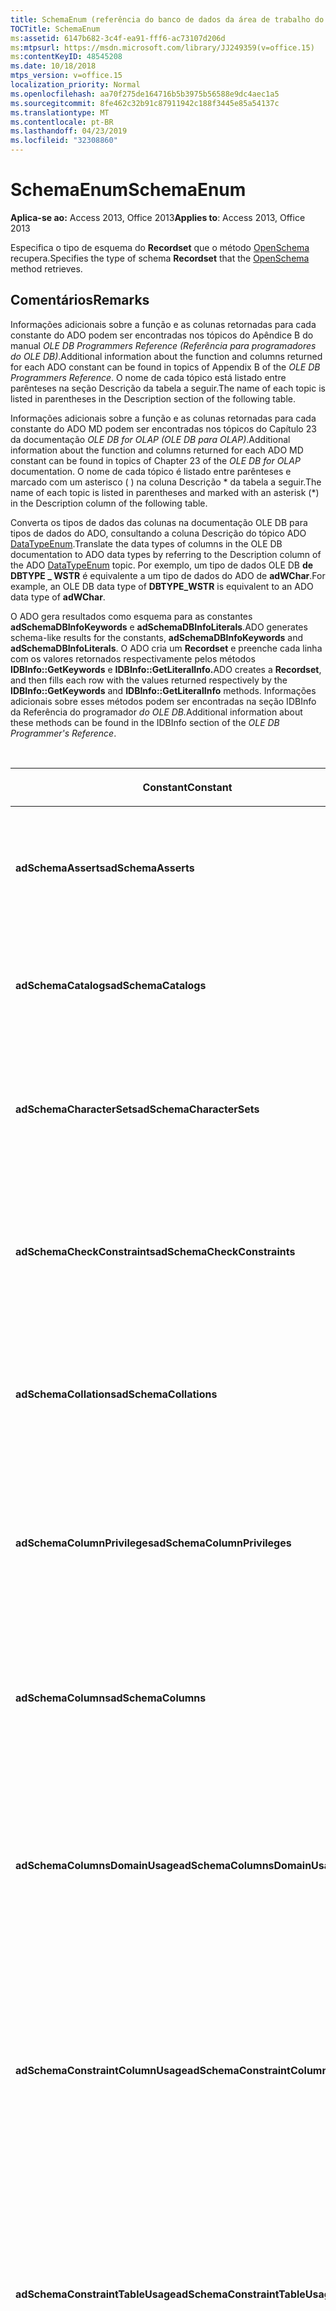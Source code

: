 ```yaml
---
title: SchemaEnum (referência do banco de dados da área de trabalho do Access)
TOCTitle: SchemaEnum
ms:assetid: 6147b682-3c4f-ea91-fff6-ac73107d206d
ms:mtpsurl: https://msdn.microsoft.com/library/JJ249359(v=office.15)
ms:contentKeyID: 48545208
ms.date: 10/18/2018
mtps_version: v=office.15
localization_priority: Normal
ms.openlocfilehash: aa70f275de164716b5b3975b56588e9dc4aec1a5
ms.sourcegitcommit: 8fe462c32b91c87911942c188f3445e85a54137c
ms.translationtype: MT
ms.contentlocale: pt-BR
ms.lasthandoff: 04/23/2019
ms.locfileid: "32308860"
---
```

# <a name="schemaenum"></a><span data-ttu-id="d7f3a-102">SchemaEnum</span><span class="sxs-lookup"><span data-stu-id="d7f3a-102">SchemaEnum</span></span>

<span data-ttu-id="d7f3a-103">**Aplica-se ao:** Access 2013, Office 2013</span><span class="sxs-lookup"><span data-stu-id="d7f3a-103">**Applies to**: Access 2013, Office 2013</span></span>

<span data-ttu-id="d7f3a-104">Especifica o tipo de esquema do **Recordset** que o método [OpenSchema](openschema-method-ado.md) recupera.</span><span class="sxs-lookup"><span data-stu-id="d7f3a-104">Specifies the type of schema **Recordset** that the [OpenSchema](openschema-method-ado.md) method retrieves.</span></span>

## <a name="remarks"></a><span data-ttu-id="d7f3a-105">Comentários</span><span class="sxs-lookup"><span data-stu-id="d7f3a-105">Remarks</span></span>

<span data-ttu-id="d7f3a-106">Informações adicionais sobre a função e as colunas retornadas para cada constante do ADO podem ser encontradas nos tópicos do Apêndice B do manual *OLE DB Programmers Reference (Referência para programadores do OLE DB)*.</span><span class="sxs-lookup"><span data-stu-id="d7f3a-106">Additional information about the function and columns returned for each ADO constant can be found in topics of Appendix B of the *OLE DB Programmers Reference*.</span></span> <span data-ttu-id="d7f3a-107">O nome de cada tópico está listado entre parênteses na seção Descrição da tabela a seguir.</span><span class="sxs-lookup"><span data-stu-id="d7f3a-107">The name of each topic is listed in parentheses in the Description section of the following table.</span></span>

<span data-ttu-id="d7f3a-108">Informações adicionais sobre a função e as colunas retornadas para cada constante do ADO MD podem ser encontradas nos tópicos do Capítulo 23 da documentação *OLE DB for OLAP (OLE DB para OLAP)*.</span><span class="sxs-lookup"><span data-stu-id="d7f3a-108">Additional information about the function and columns returned for each ADO MD constant can be found in topics of Chapter 23 of the *OLE DB for OLAP* documentation.</span></span> <span data-ttu-id="d7f3a-109">O nome de cada tópico é listado entre parênteses e marcado com um asterisco ( ) na coluna Descrição \* da tabela a seguir.</span><span class="sxs-lookup"><span data-stu-id="d7f3a-109">The name of each topic is listed in parentheses and marked with an asterisk (\*) in the Description column of the following table.</span></span>

<span data-ttu-id="d7f3a-110">Converta os tipos de dados das colunas na documentação OLE DB para tipos de dados do ADO, consultando a coluna Descrição do tópico ADO [DataTypeEnum](datatypeenum.md).</span><span class="sxs-lookup"><span data-stu-id="d7f3a-110">Translate the data types of columns in the OLE DB documentation to ADO data types by referring to the Description column of the ADO [DataTypeEnum](datatypeenum.md) topic.</span></span> <span data-ttu-id="d7f3a-111">Por exemplo, um tipo de dados OLE DB **de DBTYPE \_ WSTR** é equivalente a um tipo de dados do ADO de **adWChar**.</span><span class="sxs-lookup"><span data-stu-id="d7f3a-111">For example, an OLE DB data type of **DBTYPE\_WSTR** is equivalent to an ADO data type of **adWChar**.</span></span>

<span data-ttu-id="d7f3a-112">O ADO gera resultados como esquema para as constantes **adSchemaDBInfoKeywords** e **adSchemaDBInfoLiterals**.</span><span class="sxs-lookup"><span data-stu-id="d7f3a-112">ADO generates schema-like results for the constants, **adSchemaDBInfoKeywords** and **adSchemaDBInfoLiterals**.</span></span> <span data-ttu-id="d7f3a-113">O ADO cria um **Recordset** e preenche cada linha com os valores retornados respectivamente pelos métodos **IDBInfo::GetKeywords** e **IDBInfo::GetLiteralInfo.**</span><span class="sxs-lookup"><span data-stu-id="d7f3a-113">ADO creates a **Recordset**, and then fills each row with the values returned respectively by the **IDBInfo::GetKeywords** and **IDBInfo::GetLiteralInfo** methods.</span></span> <span data-ttu-id="d7f3a-114">Informações adicionais sobre esses métodos podem ser encontradas na seção IDBInfo da Referência do programador *do OLE DB.*</span><span class="sxs-lookup"><span data-stu-id="d7f3a-114">Additional information about these methods can be found in the IDBInfo section of the *OLE DB Programmer's Reference*.</span></span>

<br/>

<table>
<colgroup>
<col style="width: 25%" />
<col style="width: 25%" />
<col style="width: 25%" />
<col style="width: 25%" />
</colgroup>
<thead>
<tr class="header">
<th><p><span data-ttu-id="d7f3a-115">Constant</span><span class="sxs-lookup"><span data-stu-id="d7f3a-115">Constant</span></span></p></th>
<th><p><span data-ttu-id="d7f3a-116">Valor</span><span class="sxs-lookup"><span data-stu-id="d7f3a-116">Value</span></span></p></th>
<th><p><span data-ttu-id="d7f3a-117">Descrição</span><span class="sxs-lookup"><span data-stu-id="d7f3a-117">Description</span></span></p></th>
<th><p><span data-ttu-id="d7f3a-118">Colunas de restrição</span><span class="sxs-lookup"><span data-stu-id="d7f3a-118">Constraint columns</span></span></p></th>
</tr>
</thead>
<tbody>
<tr class="odd">
<td><p><span data-ttu-id="d7f3a-119"><strong>adSchemaAsserts</strong></span><span class="sxs-lookup"><span data-stu-id="d7f3a-119"><strong>adSchemaAsserts</strong></span></span></p></td>
<td><p><span data-ttu-id="d7f3a-120">0</span><span class="sxs-lookup"><span data-stu-id="d7f3a-120">0</span></span></p></td>
<td><p><span data-ttu-id="d7f3a-121">Retorna as asserções definidas no catálogo, pertencentes a um usuário específico.</span><span class="sxs-lookup"><span data-stu-id="d7f3a-121">Returns the assertions defined in the catalog that are owned by a given user.</span></span> <span data-ttu-id="d7f3a-122">(Conjunto de linhas ASSERTIONS)</span><span class="sxs-lookup"><span data-stu-id="d7f3a-122">(ASSERTIONS Rowset)</span></span></p></td>
<td><p><span data-ttu-id="d7f3a-123">CONSTRAINT_CATALOG</span><span class="sxs-lookup"><span data-stu-id="d7f3a-123">CONSTRAINT_CATALOG</span></span><br />
<span data-ttu-id="d7f3a-124">CONSTRAINT_SCHEMA</span><span class="sxs-lookup"><span data-stu-id="d7f3a-124">CONSTRAINT_SCHEMA</span></span><br />
<span data-ttu-id="d7f3a-125">CONSTRAINT_NAME</span><span class="sxs-lookup"><span data-stu-id="d7f3a-125">CONSTRAINT_NAME</span></span></p></td>
</tr>
<tr class="even">
<td><p><span data-ttu-id="d7f3a-126"><strong>adSchemaCatalogs</strong></span><span class="sxs-lookup"><span data-stu-id="d7f3a-126"><strong>adSchemaCatalogs</strong></span></span></p></td>
<td><p><span data-ttu-id="d7f3a-127">1 </span><span class="sxs-lookup"><span data-stu-id="d7f3a-127">1</span></span></p></td>
<td><p><span data-ttu-id="d7f3a-128">Retorna os atributos físicos associados aos catálogos acessíveis do DBMS.</span><span class="sxs-lookup"><span data-stu-id="d7f3a-128">Returns the physical attributes associated with catalogs accessible from the DBMS.</span></span> <span data-ttu-id="d7f3a-129">(Conjunto de linhas CATALOGS)</span><span class="sxs-lookup"><span data-stu-id="d7f3a-129">(CATALOGS Rowset)</span></span></p></td>
<td><p><span data-ttu-id="d7f3a-130">CATALOG_NAME</span><span class="sxs-lookup"><span data-stu-id="d7f3a-130">CATALOG_NAME</span></span></p></td>
</tr>
<tr class="odd">
<td><p><span data-ttu-id="d7f3a-131"><strong>adSchemaCharacterSets</strong></span><span class="sxs-lookup"><span data-stu-id="d7f3a-131"><strong>adSchemaCharacterSets</strong></span></span></p></td>
<td><p><span data-ttu-id="d7f3a-132">2 </span><span class="sxs-lookup"><span data-stu-id="d7f3a-132">2</span></span></p></td>
<td><p><span data-ttu-id="d7f3a-133">Retorna os conjuntos de caracteres definidos no catálogo que estão acessíveis para um determinado usuário.</span><span class="sxs-lookup"><span data-stu-id="d7f3a-133">Returns the character sets defined in the catalog that are accessible to a given user.</span></span> <span data-ttu-id="d7f3a-134">(Conjunto de linhas CHARACTER_SETS)</span><span class="sxs-lookup"><span data-stu-id="d7f3a-134">(CHARACTER_SETS Rowset)</span></span></p></td>
<td><p><span data-ttu-id="d7f3a-135">CHARACTER_SET_CATALOG</span><span class="sxs-lookup"><span data-stu-id="d7f3a-135">CHARACTER_SET_CATALOG</span></span><br />
<span data-ttu-id="d7f3a-136">CHARACTER_SET_SCHEMA</span><span class="sxs-lookup"><span data-stu-id="d7f3a-136">CHARACTER_SET_SCHEMA</span></span><br />
<span data-ttu-id="d7f3a-137">CHARACTER_SET_NAME</span><span class="sxs-lookup"><span data-stu-id="d7f3a-137">CHARACTER_SET_NAME</span></span></p></td>
</tr>
<tr class="even">
<td><p><span data-ttu-id="d7f3a-138"><strong>adSchemaCheckConstraints</strong></span><span class="sxs-lookup"><span data-stu-id="d7f3a-138"><strong>adSchemaCheckConstraints</strong></span></span></p></td>
<td><p><span data-ttu-id="d7f3a-139">5 </span><span class="sxs-lookup"><span data-stu-id="d7f3a-139">5</span></span></p></td>
<td><p><span data-ttu-id="d7f3a-140">Retorna as restrições de verificação definidas no catálogo, pertencentes a um usuário específico.</span><span class="sxs-lookup"><span data-stu-id="d7f3a-140">Returns the check constraints defined in the catalog that are owned by a given user.</span></span> <span data-ttu-id="d7f3a-141">(Conjunto de linhas CHECK_CONSTRAINTS)</span><span class="sxs-lookup"><span data-stu-id="d7f3a-141">(CHECK_CONSTRAINTS Rowset)</span></span></p></td>
<td><p><span data-ttu-id="d7f3a-142">CONSTRAINT_CATALOG</span><span class="sxs-lookup"><span data-stu-id="d7f3a-142">CONSTRAINT_CATALOG</span></span><br />
<span data-ttu-id="d7f3a-143">CONSTRAINT_SCHEMA</span><span class="sxs-lookup"><span data-stu-id="d7f3a-143">CONSTRAINT_SCHEMA</span></span><br />
<span data-ttu-id="d7f3a-144">CONSTRAINT_NAME</span><span class="sxs-lookup"><span data-stu-id="d7f3a-144">CONSTRAINT_NAME</span></span></p></td>
</tr>
<tr class="odd">
<td><p><span data-ttu-id="d7f3a-145"><strong>adSchemaCollations</strong></span><span class="sxs-lookup"><span data-stu-id="d7f3a-145"><strong>adSchemaCollations</strong></span></span></p></td>
<td><p><span data-ttu-id="d7f3a-146">3 </span><span class="sxs-lookup"><span data-stu-id="d7f3a-146">3</span></span></p></td>
<td><p><span data-ttu-id="d7f3a-147">Retorna as coleções de caracteres definidas no catálogo que estão acessíveis para um determinado usuário.</span><span class="sxs-lookup"><span data-stu-id="d7f3a-147">Returns the character collations defined in the catalog that are accessible to a given user.</span></span> <span data-ttu-id="d7f3a-148">(Conjunto de linhas COLLATIONS)</span><span class="sxs-lookup"><span data-stu-id="d7f3a-148">(COLLATIONS Rowset)</span></span></p></td>
<td><p><span data-ttu-id="d7f3a-149">COLLATION_CATALOG</span><span class="sxs-lookup"><span data-stu-id="d7f3a-149">COLLATION_CATALOG</span></span><br />
<span data-ttu-id="d7f3a-150">COLLATION_SCHEMA</span><span class="sxs-lookup"><span data-stu-id="d7f3a-150">COLLATION_SCHEMA</span></span><br />
<span data-ttu-id="d7f3a-151">COLLATION_NAME</span><span class="sxs-lookup"><span data-stu-id="d7f3a-151">COLLATION_NAME</span></span></p></td>
</tr>
<tr class="even">
<td><p><span data-ttu-id="d7f3a-152"><strong>adSchemaColumnPrivileges</strong></span><span class="sxs-lookup"><span data-stu-id="d7f3a-152"><strong>adSchemaColumnPrivileges</strong></span></span></p></td>
<td><p><span data-ttu-id="d7f3a-153">13 </span><span class="sxs-lookup"><span data-stu-id="d7f3a-153">13</span></span></p></td>
<td><p><span data-ttu-id="d7f3a-154">Retorna, nas colunas das tabelas definidas no catálogo, os privilégios que estão disponíveis para um determinado usuário ou foram concedidos a ele.</span><span class="sxs-lookup"><span data-stu-id="d7f3a-154">Returns the privileges on columns of tables defined in the catalog that are available to, or granted by, a given user.</span></span> <span data-ttu-id="d7f3a-155">(Conjunto de linhas COLUMN_PRIVILEGES)</span><span class="sxs-lookup"><span data-stu-id="d7f3a-155">(COLUMN_PRIVILEGES Rowset)</span></span></p></td>
<td><p><span data-ttu-id="d7f3a-156">TABLE_CATALOG</span><span class="sxs-lookup"><span data-stu-id="d7f3a-156">TABLE_CATALOG</span></span><br />
<span data-ttu-id="d7f3a-157">TABLE_SCHEMA</span><span class="sxs-lookup"><span data-stu-id="d7f3a-157">TABLE_SCHEMA</span></span><br />
<span data-ttu-id="d7f3a-158">TABLE_NAME</span><span class="sxs-lookup"><span data-stu-id="d7f3a-158">TABLE_NAME</span></span><br />
<span data-ttu-id="d7f3a-159">COLUMN_NAME</span><span class="sxs-lookup"><span data-stu-id="d7f3a-159">COLUMN_NAME</span></span><br />
<span data-ttu-id="d7f3a-160">GRANTOR</span><span class="sxs-lookup"><span data-stu-id="d7f3a-160">GRANTOR</span></span><br />
<span data-ttu-id="d7f3a-161">GRANTEE</span><span class="sxs-lookup"><span data-stu-id="d7f3a-161">GRANTEE</span></span></p></td>
</tr>
<tr class="odd">
<td><p><span data-ttu-id="d7f3a-162"><strong>adSchemaColumns</strong></span><span class="sxs-lookup"><span data-stu-id="d7f3a-162"><strong>adSchemaColumns</strong></span></span></p></td>
<td><p><span data-ttu-id="d7f3a-163">4 </span><span class="sxs-lookup"><span data-stu-id="d7f3a-163">4</span></span></p></td>
<td><p><span data-ttu-id="d7f3a-164">Retorna as colunas das tabelas (inclusive as exibições) definidas no catálogo que estão acessíveis para um determinado usuário.</span><span class="sxs-lookup"><span data-stu-id="d7f3a-164">Returns the columns of tables (including views) defined in the catalog that are accessible to a given user.</span></span> <span data-ttu-id="d7f3a-165">(Conjunto de linhas COLUMNS)</span><span class="sxs-lookup"><span data-stu-id="d7f3a-165">(COLUMNS Rowset)</span></span></p></td>
<td><p><span data-ttu-id="d7f3a-166">TABLE_CATALOG</span><span class="sxs-lookup"><span data-stu-id="d7f3a-166">TABLE_CATALOG</span></span><br />
<span data-ttu-id="d7f3a-167">TABLE_SCHEMA</span><span class="sxs-lookup"><span data-stu-id="d7f3a-167">TABLE_SCHEMA</span></span><br />
<span data-ttu-id="d7f3a-168">TABLE_NAME</span><span class="sxs-lookup"><span data-stu-id="d7f3a-168">TABLE_NAME</span></span><br />
<span data-ttu-id="d7f3a-169">COLUMN_NAME</span><span class="sxs-lookup"><span data-stu-id="d7f3a-169">COLUMN_NAME</span></span></p></td>
</tr>
<tr class="even">
<td><p><span data-ttu-id="d7f3a-170"><strong>adSchemaColumnsDomainUsage</strong></span><span class="sxs-lookup"><span data-stu-id="d7f3a-170"><strong>adSchemaColumnsDomainUsage</strong></span></span></p></td>
<td><p><span data-ttu-id="d7f3a-171">11</span><span class="sxs-lookup"><span data-stu-id="d7f3a-171">11</span></span></p></td>
<td><p><span data-ttu-id="d7f3a-172">Retorna as colunas definidas no catálogo que são dependentes de um domínio definido no catálogo e pertencem a um determinado usuário.</span><span class="sxs-lookup"><span data-stu-id="d7f3a-172">Returns the columns defined in the catalog that are dependent on a domain defined in the catalog and owned by a given user.</span></span> <span data-ttu-id="d7f3a-173">(Conjunto de linhas COLUMN_DOMAIN_USAGE)</span><span class="sxs-lookup"><span data-stu-id="d7f3a-173">(COLUMN_DOMAIN_USAGE Rowset)</span></span></p></td>
<td><p><span data-ttu-id="d7f3a-174">DOMAIN_CATALOG</span><span class="sxs-lookup"><span data-stu-id="d7f3a-174">DOMAIN_CATALOG</span></span><br />
<span data-ttu-id="d7f3a-175">DOMAIN_SCHEMA</span><span class="sxs-lookup"><span data-stu-id="d7f3a-175">DOMAIN_SCHEMA</span></span><br />
<span data-ttu-id="d7f3a-176">DOMAIN_NAME</span><span class="sxs-lookup"><span data-stu-id="d7f3a-176">DOMAIN_NAME</span></span><br />
<span data-ttu-id="d7f3a-177">COLUMN_NAME</span><span class="sxs-lookup"><span data-stu-id="d7f3a-177">COLUMN_NAME</span></span></p></td>
</tr>
<tr class="odd">
<td><p><span data-ttu-id="d7f3a-178"><strong>adSchemaConstraintColumnUsage</strong></span><span class="sxs-lookup"><span data-stu-id="d7f3a-178"><strong>adSchemaConstraintColumnUsage</strong></span></span></p></td>
<td><p><span data-ttu-id="d7f3a-179">6 </span><span class="sxs-lookup"><span data-stu-id="d7f3a-179">6</span></span></p></td>
<td><p><span data-ttu-id="d7f3a-180">Retorna as colunas usadas por restrições de referência, restrições exclusivas, restrições de verificação e asserções, definidas no catálogo e pertencentes a um usuário específico.</span><span class="sxs-lookup"><span data-stu-id="d7f3a-180">Returns the columns used by referential constraints, unique constraints, check constraints, and assertions, defined in the catalog and owned by a given user.</span></span> <span data-ttu-id="d7f3a-181">(Conjunto de linhas CONSTRAINT_COLUMN_USAGE)</span><span class="sxs-lookup"><span data-stu-id="d7f3a-181">(CONSTRAINT_COLUMN_USAGE Rowset)</span></span></p></td>
<td><p><span data-ttu-id="d7f3a-182">TABLE_CATALOG</span><span class="sxs-lookup"><span data-stu-id="d7f3a-182">TABLE_CATALOG</span></span><br />
<span data-ttu-id="d7f3a-183">TABLE_SCHEMA</span><span class="sxs-lookup"><span data-stu-id="d7f3a-183">TABLE_SCHEMA</span></span><br />
<span data-ttu-id="d7f3a-184">TABLE_NAME</span><span class="sxs-lookup"><span data-stu-id="d7f3a-184">TABLE_NAME</span></span><br />
<span data-ttu-id="d7f3a-185">COLUMN_NAME</span><span class="sxs-lookup"><span data-stu-id="d7f3a-185">COLUMN_NAME</span></span></p></td>
</tr>
<tr class="even">
<td><p><span data-ttu-id="d7f3a-186"><strong>adSchemaConstraintTableUsage</strong></span><span class="sxs-lookup"><span data-stu-id="d7f3a-186"><strong>adSchemaConstraintTableUsage</strong></span></span></p></td>
<td><p><span data-ttu-id="d7f3a-187">7 </span><span class="sxs-lookup"><span data-stu-id="d7f3a-187">7</span></span></p></td>
<td><p><span data-ttu-id="d7f3a-188">Retorna as tabelas usadas por restrições de referência, restrições exclusivas, restrições de verificação e asserções, definidas no catálogo e pertencentes a um usuário específico.</span><span class="sxs-lookup"><span data-stu-id="d7f3a-188">Returns the tables that are used by referential constraints, unique constraints, check constraints, and assertions defined in the catalog and owned by a given user.</span></span> <span data-ttu-id="d7f3a-189">(Conjunto de linhas CONSTRAINT_TABLE_USAGE)</span><span class="sxs-lookup"><span data-stu-id="d7f3a-189">(CONSTRAINT_TABLE_USAGE Rowset)</span></span></p></td>
<td><p><span data-ttu-id="d7f3a-190">TABLE_CATALOG</span><span class="sxs-lookup"><span data-stu-id="d7f3a-190">TABLE_CATALOG</span></span><br />
<span data-ttu-id="d7f3a-191">TABLE_SCHEMA</span><span class="sxs-lookup"><span data-stu-id="d7f3a-191">TABLE_SCHEMA</span></span><br />
<span data-ttu-id="d7f3a-192">TABLE_NAME</span><span class="sxs-lookup"><span data-stu-id="d7f3a-192">TABLE_NAME</span></span></p></td>
</tr>
<tr class="odd">
<td><p><span data-ttu-id="d7f3a-193"><strong>adSchemaCubes</strong></span><span class="sxs-lookup"><span data-stu-id="d7f3a-193"><strong>adSchemaCubes</strong></span></span></p></td>
<td><p><span data-ttu-id="d7f3a-194">32</span><span class="sxs-lookup"><span data-stu-id="d7f3a-194">32</span></span></p></td>
<td><p><span data-ttu-id="d7f3a-195">Retorna informações sobre os cubos disponíveis em um esquema (ou o catálogo se o provedor não oferecer suporte a esquemas).</span><span class="sxs-lookup"><span data-stu-id="d7f3a-195">Returns information about the available cubes in a schema (or the catalog, if the provider does not support schemas).</span></span> <span data-ttu-id="d7f3a-196">(Conjunto de linhas CUBES\*)</span><span class="sxs-lookup"><span data-stu-id="d7f3a-196">(CUBES Rowset\*)</span></span></p></td>
<td><p><span data-ttu-id="d7f3a-197">CATALOG_NAME</span><span class="sxs-lookup"><span data-stu-id="d7f3a-197">CATALOG_NAME</span></span><br />
<span data-ttu-id="d7f3a-198">SCHEMA_NAME</span><span class="sxs-lookup"><span data-stu-id="d7f3a-198">SCHEMA_NAME</span></span><br />
<span data-ttu-id="d7f3a-199">CUBE_NAME</span><span class="sxs-lookup"><span data-stu-id="d7f3a-199">CUBE_NAME</span></span></p></td>
</tr>
<tr class="even">
<td><p><span data-ttu-id="d7f3a-200"><strong>adSchemaDBInfoKeywords</strong></span><span class="sxs-lookup"><span data-stu-id="d7f3a-200"><strong>adSchemaDBInfoKeywords</strong></span></span></p></td>
<td><p><span data-ttu-id="d7f3a-201">30</span><span class="sxs-lookup"><span data-stu-id="d7f3a-201">30</span></span></p></td>
<td><p><span data-ttu-id="d7f3a-202">Retorna uma lista de palavras-chave específicas do provedor.</span><span class="sxs-lookup"><span data-stu-id="d7f3a-202">Returns a list of provider-specific keywords.</span></span> <span data-ttu-id="d7f3a-203">(IDBInfo::GetKeywords \*)</span><span class="sxs-lookup"><span data-stu-id="d7f3a-203">(IDBInfo::GetKeywords \*)</span></span></p></td>
<td><p><span data-ttu-id="d7f3a-204">&lt;Nenhum&gt;</span><span class="sxs-lookup"><span data-stu-id="d7f3a-204">&lt;None&gt;</span></span></p></td>
</tr>
<tr class="odd">
<td><p><span data-ttu-id="d7f3a-205"><strong>adSchemaDBInfoLiterals</strong></span><span class="sxs-lookup"><span data-stu-id="d7f3a-205"><strong>adSchemaDBInfoLiterals</strong></span></span></p></td>
<td><p><span data-ttu-id="d7f3a-206">31</span><span class="sxs-lookup"><span data-stu-id="d7f3a-206">31</span></span></p></td>
<td><p><span data-ttu-id="d7f3a-207">Retorna uma lista de literais específicos do provedor utilizados em comandos de texto.</span><span class="sxs-lookup"><span data-stu-id="d7f3a-207">Returns a list of provider-specific literals used in text commands.</span></span> <span data-ttu-id="d7f3a-208">(IDBInfo::GetLiteralInfo \*)</span><span class="sxs-lookup"><span data-stu-id="d7f3a-208">(IDBInfo::GetLiteralInfo \*)</span></span></p></td>
<td><p><span data-ttu-id="d7f3a-209">&lt;Nenhum&gt;</span><span class="sxs-lookup"><span data-stu-id="d7f3a-209">&lt;None&gt;</span></span></p></td>
</tr>
<tr class="even">
<td><p><span data-ttu-id="d7f3a-210"><strong>adSchemaDimensions</strong></span><span class="sxs-lookup"><span data-stu-id="d7f3a-210"><strong>adSchemaDimensions</strong></span></span></p></td>
<td><p><span data-ttu-id="d7f3a-211">33</span><span class="sxs-lookup"><span data-stu-id="d7f3a-211">33</span></span></p></td>
<td><p><span data-ttu-id="d7f3a-212">Retorna informações sobre as dimensões em um determinado cubo.</span><span class="sxs-lookup"><span data-stu-id="d7f3a-212">Returns information about the dimensions in a given cube.</span></span> <span data-ttu-id="d7f3a-213">Ele tem uma linha para cada dimensão.</span><span class="sxs-lookup"><span data-stu-id="d7f3a-213">It has one row for each dimension.</span></span> <span data-ttu-id="d7f3a-214">(Conjunto de linhas DIMENSIONS\*)</span><span class="sxs-lookup"><span data-stu-id="d7f3a-214">(DIMENSIONS Rowset \*)</span></span></p></td>
<td><p><span data-ttu-id="d7f3a-215">CATALOG_NAME</span><span class="sxs-lookup"><span data-stu-id="d7f3a-215">CATALOG_NAME</span></span><br />
<span data-ttu-id="d7f3a-216">SCHEMA_NAME</span><span class="sxs-lookup"><span data-stu-id="d7f3a-216">SCHEMA_NAME</span></span><br />
<span data-ttu-id="d7f3a-217">CUBE_NAME</span><span class="sxs-lookup"><span data-stu-id="d7f3a-217">CUBE_NAME</span></span><br />
<span data-ttu-id="d7f3a-218">DIMENSION_NAME</span><span class="sxs-lookup"><span data-stu-id="d7f3a-218">DIMENSION_NAME</span></span><br />
<span data-ttu-id="d7f3a-219">DIMENSION_UNIQUE_NAME</span><span class="sxs-lookup"><span data-stu-id="d7f3a-219">DIMENSION_UNIQUE_NAME</span></span></p></td>
</tr>
<tr class="odd">
<td><p><span data-ttu-id="d7f3a-220"><strong>adSchemaForeignKeys</strong></span><span class="sxs-lookup"><span data-stu-id="d7f3a-220"><strong>adSchemaForeignKeys</strong></span></span></p></td>
<td><p><span data-ttu-id="d7f3a-221">27</span><span class="sxs-lookup"><span data-stu-id="d7f3a-221">27</span></span></p></td>
<td><p><span data-ttu-id="d7f3a-222">Retorna as colunas de chave estrangeira definidas no catálogo por um determinado usuário.</span><span class="sxs-lookup"><span data-stu-id="d7f3a-222">Returns the foreign key columns defined in the catalog by a given user.</span></span> <span data-ttu-id="d7f3a-223">(Conjunto de linhas FOREIGN_KEYS)</span><span class="sxs-lookup"><span data-stu-id="d7f3a-223">(FOREIGN_KEYS Rowset)</span></span></p></td>
<td><p><span data-ttu-id="d7f3a-224">PK_TABLE_CATALOG</span><span class="sxs-lookup"><span data-stu-id="d7f3a-224">PK_TABLE_CATALOG</span></span><br />
<span data-ttu-id="d7f3a-225">PK_TABLE_SCHEMA</span><span class="sxs-lookup"><span data-stu-id="d7f3a-225">PK_TABLE_SCHEMA</span></span><br />
<span data-ttu-id="d7f3a-226">PK_TABLE_NAME</span><span class="sxs-lookup"><span data-stu-id="d7f3a-226">PK_TABLE_NAME</span></span><br />
<span data-ttu-id="d7f3a-227">FK_TABLE_CATALOG</span><span class="sxs-lookup"><span data-stu-id="d7f3a-227">FK_TABLE_CATALOG</span></span><br />
<span data-ttu-id="d7f3a-228">FK_TABLE_SCHEMA</span><span class="sxs-lookup"><span data-stu-id="d7f3a-228">FK_TABLE_SCHEMA</span></span><br />
<span data-ttu-id="d7f3a-229">FK_TABLE_NAME</span><span class="sxs-lookup"><span data-stu-id="d7f3a-229">FK_TABLE_NAME</span></span></p></td>
</tr>
<tr class="even">
<td><p><span data-ttu-id="d7f3a-230"><strong>adSchemaHierarchies</strong></span><span class="sxs-lookup"><span data-stu-id="d7f3a-230"><strong>adSchemaHierarchies</strong></span></span></p></td>
<td><p><span data-ttu-id="d7f3a-231">34</span><span class="sxs-lookup"><span data-stu-id="d7f3a-231">34</span></span></p></td>
<td><p><span data-ttu-id="d7f3a-232">Retorna informações sobre as hierarquias disponíveis em uma dimensão.</span><span class="sxs-lookup"><span data-stu-id="d7f3a-232">Returns information about the hierarchies available in a dimension.</span></span> <span data-ttu-id="d7f3a-233">(Conjunto de linhas HIERARCHIES\*)</span><span class="sxs-lookup"><span data-stu-id="d7f3a-233">(HIERARCHIES Rowset \*)</span></span></p></td>
<td><p><span data-ttu-id="d7f3a-234">CATALOG_NAME</span><span class="sxs-lookup"><span data-stu-id="d7f3a-234">CATALOG_NAME</span></span><br />
<span data-ttu-id="d7f3a-235">SCHEMA_NAME</span><span class="sxs-lookup"><span data-stu-id="d7f3a-235">SCHEMA_NAME</span></span><br />
<span data-ttu-id="d7f3a-236">CUBE_NAME</span><span class="sxs-lookup"><span data-stu-id="d7f3a-236">CUBE_NAME</span></span><br />
<span data-ttu-id="d7f3a-237">DIMENSION_UNIQUE_NAME</span><span class="sxs-lookup"><span data-stu-id="d7f3a-237">DIMENSION_UNIQUE_NAME</span></span><br />
<span data-ttu-id="d7f3a-238">HIERARCHY_NAME</span><span class="sxs-lookup"><span data-stu-id="d7f3a-238">HIERARCHY_NAME</span></span><br />
<span data-ttu-id="d7f3a-239">HIERARCHY_UNIQUE_NAME</span><span class="sxs-lookup"><span data-stu-id="d7f3a-239">HIERARCHY_UNIQUE_NAME</span></span></p></td>
</tr>
<tr class="odd">
<td><p><span data-ttu-id="d7f3a-240"><strong>adSchemaIndexes</strong></span><span class="sxs-lookup"><span data-stu-id="d7f3a-240"><strong>adSchemaIndexes</strong></span></span></p></td>
<td><p><span data-ttu-id="d7f3a-241">12 </span><span class="sxs-lookup"><span data-stu-id="d7f3a-241">12</span></span></p></td>
<td><p><span data-ttu-id="d7f3a-242">Retorna os índices definidos no catálogo, pertencentes a um usuário específico.</span><span class="sxs-lookup"><span data-stu-id="d7f3a-242">Returns the indexes defined in the catalog that are owned by a given user.</span></span> <span data-ttu-id="d7f3a-243">(Conjunto de linhas INDEXES)</span><span class="sxs-lookup"><span data-stu-id="d7f3a-243">(INDEXES Rowset)</span></span></p></td>
<td><p><span data-ttu-id="d7f3a-244">TABLE_CATALOG</span><span class="sxs-lookup"><span data-stu-id="d7f3a-244">TABLE_CATALOG</span></span><br />
<span data-ttu-id="d7f3a-245">TABLE_SCHEMA</span><span class="sxs-lookup"><span data-stu-id="d7f3a-245">TABLE_SCHEMA</span></span><br />
<span data-ttu-id="d7f3a-246">INDEX_NAME</span><span class="sxs-lookup"><span data-stu-id="d7f3a-246">INDEX_NAME</span></span><br />
<span data-ttu-id="d7f3a-247">TYPE</span><span class="sxs-lookup"><span data-stu-id="d7f3a-247">TYPE</span></span><br />
<span data-ttu-id="d7f3a-248">TABLE_NAME</span><span class="sxs-lookup"><span data-stu-id="d7f3a-248">TABLE_NAME</span></span></p></td>
</tr>
<tr class="even">
<td><p><span data-ttu-id="d7f3a-249"><strong>adSchemaKeyColumnUsage</strong></span><span class="sxs-lookup"><span data-stu-id="d7f3a-249"><strong>adSchemaKeyColumnUsage</strong></span></span></p></td>
<td><p><span data-ttu-id="d7f3a-250">8 </span><span class="sxs-lookup"><span data-stu-id="d7f3a-250">8</span></span></p></td>
<td><p><span data-ttu-id="d7f3a-251">Retorna as colunas definidas no catálogo, restritas a chaves por um usuário específico.</span><span class="sxs-lookup"><span data-stu-id="d7f3a-251">Returns the columns defined in the catalog that are constrained as keys by a given user.</span></span> <span data-ttu-id="d7f3a-252">(Conjunto de linhas KEY_COLUMN_USAGE)</span><span class="sxs-lookup"><span data-stu-id="d7f3a-252">(KEY_COLUMN_USAGE Rowset)</span></span></p></td>
<td><p><span data-ttu-id="d7f3a-253">CONSTRAINT_CATALOG</span><span class="sxs-lookup"><span data-stu-id="d7f3a-253">CONSTRAINT_CATALOG</span></span><br />
<span data-ttu-id="d7f3a-254">CONSTRAINT_SCHEMA</span><span class="sxs-lookup"><span data-stu-id="d7f3a-254">CONSTRAINT_SCHEMA</span></span><br />
<span data-ttu-id="d7f3a-255">CONSTRAINT_NAME</span><span class="sxs-lookup"><span data-stu-id="d7f3a-255">CONSTRAINT_NAME</span></span><br />
<span data-ttu-id="d7f3a-256">TABLE_CATALOG</span><span class="sxs-lookup"><span data-stu-id="d7f3a-256">TABLE_CATALOG</span></span><br />
<span data-ttu-id="d7f3a-257">TABLE_SCHEMA</span><span class="sxs-lookup"><span data-stu-id="d7f3a-257">TABLE_SCHEMA</span></span><br />
<span data-ttu-id="d7f3a-258">TABLE_NAME</span><span class="sxs-lookup"><span data-stu-id="d7f3a-258">TABLE_NAME</span></span><br />
<span data-ttu-id="d7f3a-259">COLUMN_NAME</span><span class="sxs-lookup"><span data-stu-id="d7f3a-259">COLUMN_NAME</span></span></p></td>
</tr>
<tr class="odd">
<td><p><span data-ttu-id="d7f3a-260"><strong>adSchemaLevels</strong></span><span class="sxs-lookup"><span data-stu-id="d7f3a-260"><strong>adSchemaLevels</strong></span></span></p></td>
<td><p><span data-ttu-id="d7f3a-261">35</span><span class="sxs-lookup"><span data-stu-id="d7f3a-261">35</span></span></p></td>
<td><p><span data-ttu-id="d7f3a-262">Retorna informações sobre os níveis disponíveis em uma dimensão.</span><span class="sxs-lookup"><span data-stu-id="d7f3a-262">Returns information about the levels available in a dimension.</span></span> <span data-ttu-id="d7f3a-263">(Conjunto de linhas LEVELS\*)</span><span class="sxs-lookup"><span data-stu-id="d7f3a-263">(LEVELS Rowset\*)</span></span></p></td>
<td><p><span data-ttu-id="d7f3a-264">CATALOG_NAME</span><span class="sxs-lookup"><span data-stu-id="d7f3a-264">CATALOG_NAME</span></span><br />
<span data-ttu-id="d7f3a-265">SCHEMA_NAME</span><span class="sxs-lookup"><span data-stu-id="d7f3a-265">SCHEMA_NAME</span></span><br />
<span data-ttu-id="d7f3a-266">CUBE_NAME</span><span class="sxs-lookup"><span data-stu-id="d7f3a-266">CUBE_NAME</span></span><br />
<span data-ttu-id="d7f3a-267">DIMENSION_UNIQUE_NAME</span><span class="sxs-lookup"><span data-stu-id="d7f3a-267">DIMENSION_UNIQUE_NAME</span></span><br />
<span data-ttu-id="d7f3a-268">HIERARCHY_UNIQUE_NAME</span><span class="sxs-lookup"><span data-stu-id="d7f3a-268">HIERARCHY_UNIQUE_NAME</span></span><br />
<span data-ttu-id="d7f3a-269">LEVEL_NAME</span><span class="sxs-lookup"><span data-stu-id="d7f3a-269">LEVEL_NAME</span></span><br />
<span data-ttu-id="d7f3a-270">LEVEL_UNIQUE_NAME</span><span class="sxs-lookup"><span data-stu-id="d7f3a-270">LEVEL_UNIQUE_NAME</span></span></p></td>
</tr>
<tr class="even">
<td><p><span data-ttu-id="d7f3a-271"><strong>adSchemaMeasures</strong></span><span class="sxs-lookup"><span data-stu-id="d7f3a-271"><strong>adSchemaMeasures</strong></span></span></p></td>
<td><p><span data-ttu-id="d7f3a-272">36</span><span class="sxs-lookup"><span data-stu-id="d7f3a-272">36</span></span></p></td>
<td><p><span data-ttu-id="d7f3a-273">Retorna informações sobre as medidas disponíveis.</span><span class="sxs-lookup"><span data-stu-id="d7f3a-273">Returns information about the available measures.</span></span> <span data-ttu-id="d7f3a-274">(Conjunto de linhas MEASURES\*)</span><span class="sxs-lookup"><span data-stu-id="d7f3a-274">(MEASURES Rowset \*)</span></span></p></td>
<td><p><span data-ttu-id="d7f3a-275">CATALOG_NAME</span><span class="sxs-lookup"><span data-stu-id="d7f3a-275">CATALOG_NAME</span></span><br />
<span data-ttu-id="d7f3a-276">SCHEMA_NAME</span><span class="sxs-lookup"><span data-stu-id="d7f3a-276">SCHEMA_NAME</span></span><br />
<span data-ttu-id="d7f3a-277">CUBE_NAME</span><span class="sxs-lookup"><span data-stu-id="d7f3a-277">CUBE_NAME</span></span><br />
<span data-ttu-id="d7f3a-278">MEASURE_NAME</span><span class="sxs-lookup"><span data-stu-id="d7f3a-278">MEASURE_NAME</span></span><br />
<span data-ttu-id="d7f3a-279">MEASURE_UNIQUE_NAME</span><span class="sxs-lookup"><span data-stu-id="d7f3a-279">MEASURE_UNIQUE_NAME</span></span></p></td>
</tr>
<tr class="odd">
<td><p><span data-ttu-id="d7f3a-280"><strong>adSchemaMembers</strong></span><span class="sxs-lookup"><span data-stu-id="d7f3a-280"><strong>adSchemaMembers</strong></span></span></p></td>
<td><p><span data-ttu-id="d7f3a-281">38</span><span class="sxs-lookup"><span data-stu-id="d7f3a-281">38</span></span></p></td>
<td><p><span data-ttu-id="d7f3a-282">Retorna informações sobre os membros disponíveis.</span><span class="sxs-lookup"><span data-stu-id="d7f3a-282">Returns information about the available members.</span></span> <span data-ttu-id="d7f3a-283">(Conjunto de linhas MEMBERS\*)</span><span class="sxs-lookup"><span data-stu-id="d7f3a-283">(MEMBERS Rowset \*)</span></span></p></td>
<td><p><span data-ttu-id="d7f3a-284">CATALOG_NAME</span><span class="sxs-lookup"><span data-stu-id="d7f3a-284">CATALOG_NAME</span></span><br />
<span data-ttu-id="d7f3a-285">SCHEMA_NAME</span><span class="sxs-lookup"><span data-stu-id="d7f3a-285">SCHEMA_NAME</span></span><br />
<span data-ttu-id="d7f3a-286">CUBE_NAME</span><span class="sxs-lookup"><span data-stu-id="d7f3a-286">CUBE_NAME</span></span><br />
<span data-ttu-id="d7f3a-287">DIMENSION_UNIQUE_NAME</span><span class="sxs-lookup"><span data-stu-id="d7f3a-287">DIMENSION_UNIQUE_NAME</span></span><br />
<span data-ttu-id="d7f3a-288">HIERARCHY_UNIQUE_NAME</span><span class="sxs-lookup"><span data-stu-id="d7f3a-288">HIERARCHY_UNIQUE_NAME</span></span><br />
<span data-ttu-id="d7f3a-289">LEVEL_UNIQUE_NAME</span><span class="sxs-lookup"><span data-stu-id="d7f3a-289">LEVEL_UNIQUE_NAME</span></span><br />
<span data-ttu-id="d7f3a-290">LEVEL_NUMBER</span><span class="sxs-lookup"><span data-stu-id="d7f3a-290">LEVEL_NUMBER</span></span><br />
<span data-ttu-id="d7f3a-291">MEMBER_NAME</span><span class="sxs-lookup"><span data-stu-id="d7f3a-291">MEMBER_NAME</span></span><br />
<span data-ttu-id="d7f3a-292">MEMBER_UNIQUE_NAME</span><span class="sxs-lookup"><span data-stu-id="d7f3a-292">MEMBER_UNIQUE_NAME</span></span><br />
<span data-ttu-id="d7f3a-293">MEMBER_CAPTION</span><span class="sxs-lookup"><span data-stu-id="d7f3a-293">MEMBER_CAPTION</span></span><br />
<span data-ttu-id="d7f3a-294">MEMBER_TYPE</span><span class="sxs-lookup"><span data-stu-id="d7f3a-294">MEMBER_TYPE</span></span><br />
<span data-ttu-id="d7f3a-295">Operador de árvore (Para obter mais informações, consulte a documentação do OLE DB para OLAP.)</span><span class="sxs-lookup"><span data-stu-id="d7f3a-295">Tree operator (For more information, see the OLE DB for OLAP documentation.)</span></span></p></td>
</tr>
<tr class="even">
<td><p><span data-ttu-id="d7f3a-296"><strong>adSchemaPrimaryKeys</strong></span><span class="sxs-lookup"><span data-stu-id="d7f3a-296"><strong>adSchemaPrimaryKeys</strong></span></span></p></td>
<td><p><span data-ttu-id="d7f3a-297">28</span><span class="sxs-lookup"><span data-stu-id="d7f3a-297">28</span></span></p></td>
<td><p><span data-ttu-id="d7f3a-298">Retorna as colunas de chave principal definidas no catálogo por um determinado usuário.</span><span class="sxs-lookup"><span data-stu-id="d7f3a-298">Returns the primary key columns defined in the catalog by a given user.</span></span> <span data-ttu-id="d7f3a-299">(Conjunto de linhas PRIMARY_KEYS)</span><span class="sxs-lookup"><span data-stu-id="d7f3a-299">(PRIMARY_KEYS Rowset)</span></span></p></td>
<td><p><span data-ttu-id="d7f3a-300">PK_TABLE_CATALOG</span><span class="sxs-lookup"><span data-stu-id="d7f3a-300">PK_TABLE_CATALOG</span></span><br />
<span data-ttu-id="d7f3a-301">PK_TABLE_SCHEMA</span><span class="sxs-lookup"><span data-stu-id="d7f3a-301">PK_TABLE_SCHEMA</span></span><br />
<span data-ttu-id="d7f3a-302">PK_TABLE_NAME</span><span class="sxs-lookup"><span data-stu-id="d7f3a-302">PK_TABLE_NAME</span></span></p></td>
</tr>
<tr class="odd">
<td><p><span data-ttu-id="d7f3a-303"><strong>adSchemaProcedureColumns</strong></span><span class="sxs-lookup"><span data-stu-id="d7f3a-303"><strong>adSchemaProcedureColumns</strong></span></span></p></td>
<td><p><span data-ttu-id="d7f3a-304">29</span><span class="sxs-lookup"><span data-stu-id="d7f3a-304">29</span></span></p></td>
<td><p><span data-ttu-id="d7f3a-305">Retorna informações sobre as colunas de conjuntos de linhas por procedimentos.</span><span class="sxs-lookup"><span data-stu-id="d7f3a-305">Returns information about the columns of rowsets returned by procedures.</span></span> <span data-ttu-id="d7f3a-306">(Conjunto de linhas PROCEDURE_COLUMNS)</span><span class="sxs-lookup"><span data-stu-id="d7f3a-306">(PROCEDURE_COLUMNS Rowset)</span></span></p></td>
<td><p><span data-ttu-id="d7f3a-307">PROCEDURE_CATALOG</span><span class="sxs-lookup"><span data-stu-id="d7f3a-307">PROCEDURE_CATALOG</span></span><br />
<span data-ttu-id="d7f3a-308">PROCEDURE_SCHEMA</span><span class="sxs-lookup"><span data-stu-id="d7f3a-308">PROCEDURE_SCHEMA</span></span><br />
<span data-ttu-id="d7f3a-309">PROCEDURE_NAME</span><span class="sxs-lookup"><span data-stu-id="d7f3a-309">PROCEDURE_NAME</span></span><br />
<span data-ttu-id="d7f3a-310">COLUMN_NAME</span><span class="sxs-lookup"><span data-stu-id="d7f3a-310">COLUMN_NAME</span></span></p></td>
</tr>
<tr class="even">
<td><p><span data-ttu-id="d7f3a-311"><strong>adSchemaProcedureParameters</strong></span><span class="sxs-lookup"><span data-stu-id="d7f3a-311"><strong>adSchemaProcedureParameters</strong></span></span></p></td>
<td><p><span data-ttu-id="d7f3a-312">26</span><span class="sxs-lookup"><span data-stu-id="d7f3a-312">26</span></span></p></td>
<td><p><span data-ttu-id="d7f3a-313">Retorna informações sobre parâmetros e códigos de retorno de procedimentos.</span><span class="sxs-lookup"><span data-stu-id="d7f3a-313">Returns information about the parameters and return codes of procedures.</span></span> <span data-ttu-id="d7f3a-314">(Conjunto de linhas PROCEDURE_PARAMETERS)</span><span class="sxs-lookup"><span data-stu-id="d7f3a-314">(PROCEDURE_PARAMETERS Rowset)</span></span></p></td>
<td><p><span data-ttu-id="d7f3a-315">PROCEDURE_CATALOG</span><span class="sxs-lookup"><span data-stu-id="d7f3a-315">PROCEDURE_CATALOG</span></span><br />
<span data-ttu-id="d7f3a-316">PROCEDURE_SCHEMA</span><span class="sxs-lookup"><span data-stu-id="d7f3a-316">PROCEDURE_SCHEMA</span></span><br />
<span data-ttu-id="d7f3a-317">PROCEDURE_NAME</span><span class="sxs-lookup"><span data-stu-id="d7f3a-317">PROCEDURE_NAME</span></span><br />
<span data-ttu-id="d7f3a-318">PARAMETER_NAME</span><span class="sxs-lookup"><span data-stu-id="d7f3a-318">PARAMETER_NAME</span></span></p></td>
</tr>
<tr class="odd">
<td><p><span data-ttu-id="d7f3a-319"><strong>adSchemaProcedures</strong></span><span class="sxs-lookup"><span data-stu-id="d7f3a-319"><strong>adSchemaProcedures</strong></span></span></p></td>
<td><p><span data-ttu-id="d7f3a-320">16 </span><span class="sxs-lookup"><span data-stu-id="d7f3a-320">16</span></span></p></td>
<td><p><span data-ttu-id="d7f3a-321">Retorna os procedimentos definidos no catálogo, pertencentes a um usuário específico.</span><span class="sxs-lookup"><span data-stu-id="d7f3a-321">Returns the procedures defined in the catalog that are owned by a given user.</span></span> <span data-ttu-id="d7f3a-322">(Conjunto de linhas PROCEDURES)</span><span class="sxs-lookup"><span data-stu-id="d7f3a-322">(PROCEDURES Rowset)</span></span></p></td>
<td><p><span data-ttu-id="d7f3a-323">PROCEDURE_CATALOG</span><span class="sxs-lookup"><span data-stu-id="d7f3a-323">PROCEDURE_CATALOG</span></span><br />
<span data-ttu-id="d7f3a-324">PROCEDURE_SCHEMA</span><span class="sxs-lookup"><span data-stu-id="d7f3a-324">PROCEDURE_SCHEMA</span></span><br />
<span data-ttu-id="d7f3a-325">PROCEDURE_NAME</span><span class="sxs-lookup"><span data-stu-id="d7f3a-325">PROCEDURE_NAME</span></span><br />
<span data-ttu-id="d7f3a-326">PROCEDURE_TYPE</span><span class="sxs-lookup"><span data-stu-id="d7f3a-326">PROCEDURE_TYPE</span></span></p></td>
</tr>
<tr class="even">
<td><p><span data-ttu-id="d7f3a-327"><strong>adSchemaProperties</strong></span><span class="sxs-lookup"><span data-stu-id="d7f3a-327"><strong>adSchemaProperties</strong></span></span></p></td>
<td><p><span data-ttu-id="d7f3a-328">37</span><span class="sxs-lookup"><span data-stu-id="d7f3a-328">37</span></span></p></td>
<td><p><span data-ttu-id="d7f3a-329">Retorna informações sobre as propriedades disponíveis para cada nível de dimensão.</span><span class="sxs-lookup"><span data-stu-id="d7f3a-329">Returns information about the available properties for each level of the dimension.</span></span> <span data-ttu-id="d7f3a-330">(Conjunto de linhas PROPERTIES\*)</span><span class="sxs-lookup"><span data-stu-id="d7f3a-330">(PROPERTIES Rowset \*)</span></span></p></td>
<td><p><span data-ttu-id="d7f3a-331">CATALOG_NAME</span><span class="sxs-lookup"><span data-stu-id="d7f3a-331">CATALOG_NAME</span></span><br />
<span data-ttu-id="d7f3a-332">SCHEMA_NAME</span><span class="sxs-lookup"><span data-stu-id="d7f3a-332">SCHEMA_NAME</span></span><br />
<span data-ttu-id="d7f3a-333">CUBE_NAME</span><span class="sxs-lookup"><span data-stu-id="d7f3a-333">CUBE_NAME</span></span><br />
<span data-ttu-id="d7f3a-334">DIMENSION_UNIQUE_NAME</span><span class="sxs-lookup"><span data-stu-id="d7f3a-334">DIMENSION_UNIQUE_NAME</span></span><br />
<span data-ttu-id="d7f3a-335">HIERARCHY_UNIQUE_NAME</span><span class="sxs-lookup"><span data-stu-id="d7f3a-335">HIERARCHY_UNIQUE_NAME</span></span><br />
<span data-ttu-id="d7f3a-336">LEVEL_UNIQUE_NAME</span><span class="sxs-lookup"><span data-stu-id="d7f3a-336">LEVEL_UNIQUE_NAME</span></span><br />
<span data-ttu-id="d7f3a-337">MEMBER_UNIQUE_NAME</span><span class="sxs-lookup"><span data-stu-id="d7f3a-337">MEMBER_UNIQUE_NAME</span></span><br />
<span data-ttu-id="d7f3a-338">PROPERTY_TYPE</span><span class="sxs-lookup"><span data-stu-id="d7f3a-338">PROPERTY_TYPE</span></span><br />
<span data-ttu-id="d7f3a-339">PROPERTY_NAME</span><span class="sxs-lookup"><span data-stu-id="d7f3a-339">PROPERTY_NAME</span></span></p></td>
</tr>
<tr class="odd">
<td><p><span data-ttu-id="d7f3a-340"><strong>adSchemaProviderSpecific</strong></span><span class="sxs-lookup"><span data-stu-id="d7f3a-340"><strong>adSchemaProviderSpecific</strong></span></span></p></td>
<td><p><span data-ttu-id="d7f3a-341">-1</span><span class="sxs-lookup"><span data-stu-id="d7f3a-341">-1</span></span></p></td>
<td><p><span data-ttu-id="d7f3a-342">Utilizada se o provedor define suas próprias consultas de esquema não padrão.</span><span class="sxs-lookup"><span data-stu-id="d7f3a-342">Used if the provider defines its own nonstandard schema queries.</span></span></p></td>
<td><p><span data-ttu-id="d7f3a-343">&lt;Específico do provedor&gt;</span><span class="sxs-lookup"><span data-stu-id="d7f3a-343">&lt;Provider specific&gt;</span></span></p></td>
</tr>
<tr class="even">
<td><p><span data-ttu-id="d7f3a-344"><strong>adSchemaProviderTypes</strong></span><span class="sxs-lookup"><span data-stu-id="d7f3a-344"><strong>adSchemaProviderTypes</strong></span></span></p></td>
<td><p><span data-ttu-id="d7f3a-345">22</span><span class="sxs-lookup"><span data-stu-id="d7f3a-345">22</span></span></p></td>
<td><p><span data-ttu-id="d7f3a-346">Retorna os tipos de dados (base) aceitos pelo provedor de dados.</span><span class="sxs-lookup"><span data-stu-id="d7f3a-346">Returns the (base) data types supported by the data provider.</span></span> <span data-ttu-id="d7f3a-347">(Conjunto de linhas PROVIDER_TYPES)</span><span class="sxs-lookup"><span data-stu-id="d7f3a-347">(PROVIDER_TYPES Rowset)</span></span></p></td>
<td><p><span data-ttu-id="d7f3a-348">DATA_TYPE</span><span class="sxs-lookup"><span data-stu-id="d7f3a-348">DATA_TYPE</span></span><br />
<span data-ttu-id="d7f3a-349">BEST_MATCH</span><span class="sxs-lookup"><span data-stu-id="d7f3a-349">BEST_MATCH</span></span></p></td>
</tr>
<tr class="odd">
<td><p><span data-ttu-id="d7f3a-350"><strong>AdSchemaReferentialConstraints</strong></span><span class="sxs-lookup"><span data-stu-id="d7f3a-350"><strong>AdSchemaReferentialConstraints</strong></span></span></p></td>
<td><p><span data-ttu-id="d7f3a-351">9 </span><span class="sxs-lookup"><span data-stu-id="d7f3a-351">9</span></span></p></td>
<td><p><span data-ttu-id="d7f3a-352">Retorna as restrições de referência definidas no catálogo, pertencentes a um usuário específico.</span><span class="sxs-lookup"><span data-stu-id="d7f3a-352">Returns the referential constraints defined in the catalog that are owned by a given user.</span></span> <span data-ttu-id="d7f3a-353">(Conjunto de linhas REFERENTIAL_CONSTRAINTS)</span><span class="sxs-lookup"><span data-stu-id="d7f3a-353">(REFERENTIAL_CONSTRAINTS Rowset)</span></span></p></td>
<td><p><span data-ttu-id="d7f3a-354">CONSTRAINT_CATALOG</span><span class="sxs-lookup"><span data-stu-id="d7f3a-354">CONSTRAINT_CATALOG</span></span><br />
<span data-ttu-id="d7f3a-355">CONSTRAINT_SCHEMA</span><span class="sxs-lookup"><span data-stu-id="d7f3a-355">CONSTRAINT_SCHEMA</span></span><br />
<span data-ttu-id="d7f3a-356">CONSTRAINT_NAME</span><span class="sxs-lookup"><span data-stu-id="d7f3a-356">CONSTRAINT_NAME</span></span></p></td>
</tr>
<tr class="even">
<td><p><span data-ttu-id="d7f3a-357"><strong>adSchemaSchemata</strong></span><span class="sxs-lookup"><span data-stu-id="d7f3a-357"><strong>adSchemaSchemata</strong></span></span></p></td>
<td><p><span data-ttu-id="d7f3a-358">17 </span><span class="sxs-lookup"><span data-stu-id="d7f3a-358">17</span></span></p></td>
<td><p><span data-ttu-id="d7f3a-359">Retorna os esquemas (objetos de banco de dados) pertencentes a um usuário específico.</span><span class="sxs-lookup"><span data-stu-id="d7f3a-359">Returns the schemas (database objects) that are owned by a given user.</span></span> <span data-ttu-id="d7f3a-360">(Conjunto de linhas SCHEMATA)</span><span class="sxs-lookup"><span data-stu-id="d7f3a-360">(SCHEMATA Rowset)</span></span></p></td>
<td><p><span data-ttu-id="d7f3a-361">CATALOG_NAME</span><span class="sxs-lookup"><span data-stu-id="d7f3a-361">CATALOG_NAME</span></span><br />
<span data-ttu-id="d7f3a-362">SCHEMA_NAME</span><span class="sxs-lookup"><span data-stu-id="d7f3a-362">SCHEMA_NAME</span></span><br />
<span data-ttu-id="d7f3a-363">SCHEMA_OWNER</span><span class="sxs-lookup"><span data-stu-id="d7f3a-363">SCHEMA_OWNER</span></span></p></td>
</tr>
<tr class="odd">
<td><p><span data-ttu-id="d7f3a-364"><strong>adSchemaSQLLanguages</strong></span><span class="sxs-lookup"><span data-stu-id="d7f3a-364"><strong>adSchemaSQLLanguages</strong></span></span></p></td>
<td><p><span data-ttu-id="d7f3a-365">18 </span><span class="sxs-lookup"><span data-stu-id="d7f3a-365">18</span></span></p></td>
<td><p><span data-ttu-id="d7f3a-366">Retorna os níveis, as opções e os dialetos de conformidade aceitos pelos dados de processamento de implementação do SQL definidos no catálogo.</span><span class="sxs-lookup"><span data-stu-id="d7f3a-366">Returns the conformance levels, options, and dialects supported by the SQL-implementation processing data defined in the catalog.</span></span> <span data-ttu-id="d7f3a-367">(Conjunto de linhas SQL_LANGUAGES)</span><span class="sxs-lookup"><span data-stu-id="d7f3a-367">(SQL_LANGUAGES Rowset)</span></span></p></td>
<td><p><span data-ttu-id="d7f3a-368">&lt;Nenhum&gt;</span><span class="sxs-lookup"><span data-stu-id="d7f3a-368">&lt;None&gt;</span></span></p></td>
</tr>
<tr class="even">
<td><p><span data-ttu-id="d7f3a-369"><strong>adSchemaStatistics</strong></span><span class="sxs-lookup"><span data-stu-id="d7f3a-369"><strong>adSchemaStatistics</strong></span></span></p></td>
<td><p><span data-ttu-id="d7f3a-370">19</span><span class="sxs-lookup"><span data-stu-id="d7f3a-370">19</span></span></p></td>
<td><p><span data-ttu-id="d7f3a-371">Retorna as estatísticas definidas no catálogo, pertencentes a um usuário específico.</span><span class="sxs-lookup"><span data-stu-id="d7f3a-371">Returns the statistics defined in the catalog that are owned by a given user.</span></span> <span data-ttu-id="d7f3a-372">(Conjunto de linhas STATISTICS)</span><span class="sxs-lookup"><span data-stu-id="d7f3a-372">(STATISTICS Rowset)</span></span></p></td>
<td><p><span data-ttu-id="d7f3a-373">TABLE_CATALOG</span><span class="sxs-lookup"><span data-stu-id="d7f3a-373">TABLE_CATALOG</span></span><br />
<span data-ttu-id="d7f3a-374">TABLE_SCHEMA</span><span class="sxs-lookup"><span data-stu-id="d7f3a-374">TABLE_SCHEMA</span></span><br />
<span data-ttu-id="d7f3a-375">TABLE_NAME</span><span class="sxs-lookup"><span data-stu-id="d7f3a-375">TABLE_NAME</span></span></p></td>
</tr>
<tr class="odd">
<td><p><span data-ttu-id="d7f3a-376"><strong>adSchemaTableConstraints</strong></span><span class="sxs-lookup"><span data-stu-id="d7f3a-376"><strong>adSchemaTableConstraints</strong></span></span></p></td>
<td><p><span data-ttu-id="d7f3a-377">10 </span><span class="sxs-lookup"><span data-stu-id="d7f3a-377">10</span></span></p></td>
<td><p><span data-ttu-id="d7f3a-378">Retorna as restrições de tabela definidas no catálogo, pertencentes a um usuário específico.</span><span class="sxs-lookup"><span data-stu-id="d7f3a-378">Returns the table constraints defined in the catalog that are owned by a given user.</span></span> <span data-ttu-id="d7f3a-379">(Conjunto de linha TABLE_CONSTRAINTS)</span><span class="sxs-lookup"><span data-stu-id="d7f3a-379">(TABLE_CONSTRAINTS Rowset)</span></span></p></td>
<td><p><span data-ttu-id="d7f3a-380">CONSTRAINT_CATALOG</span><span class="sxs-lookup"><span data-stu-id="d7f3a-380">CONSTRAINT_CATALOG</span></span><br />
<span data-ttu-id="d7f3a-381">CONSTRAINT_SCHEMA</span><span class="sxs-lookup"><span data-stu-id="d7f3a-381">CONSTRAINT_SCHEMA</span></span><br />
<span data-ttu-id="d7f3a-382">CONSTRAINT_NAME</span><span class="sxs-lookup"><span data-stu-id="d7f3a-382">CONSTRAINT_NAME</span></span><br />
<span data-ttu-id="d7f3a-383">TABLE_CATALOG</span><span class="sxs-lookup"><span data-stu-id="d7f3a-383">TABLE_CATALOG</span></span><br />
<span data-ttu-id="d7f3a-384">TABLE_SCHEMA</span><span class="sxs-lookup"><span data-stu-id="d7f3a-384">TABLE_SCHEMA</span></span><br />
<span data-ttu-id="d7f3a-385">TABLE_NAME</span><span class="sxs-lookup"><span data-stu-id="d7f3a-385">TABLE_NAME</span></span><br />
<span data-ttu-id="d7f3a-386">CONSTRAINT_TYPE</span><span class="sxs-lookup"><span data-stu-id="d7f3a-386">CONSTRAINT_TYPE</span></span></p></td>
</tr>
<tr class="even">
<td><p><span data-ttu-id="d7f3a-387"><strong>adSchemaTablePrivileges</strong></span><span class="sxs-lookup"><span data-stu-id="d7f3a-387"><strong>adSchemaTablePrivileges</strong></span></span></p></td>
<td><p><span data-ttu-id="d7f3a-388">14 </span><span class="sxs-lookup"><span data-stu-id="d7f3a-388">14</span></span></p></td>
<td><p><span data-ttu-id="d7f3a-389">Retorna, nas tabelas definidas no catálogo, os privilégios que estão disponíveis para um determinado usuário ou foram concedidos a ele.</span><span class="sxs-lookup"><span data-stu-id="d7f3a-389">Returns the privileges on tables defined in the catalog that are available to, or granted by, a given user.</span></span> <span data-ttu-id="d7f3a-390">(Conjunto de linhas TABLE_PRIVILEGES)</span><span class="sxs-lookup"><span data-stu-id="d7f3a-390">(TABLE_PRIVILEGES Rowset)</span></span></p></td>
<td><p><span data-ttu-id="d7f3a-391">TABLE_CATALOG</span><span class="sxs-lookup"><span data-stu-id="d7f3a-391">TABLE_CATALOG</span></span><br />
<span data-ttu-id="d7f3a-392">TABLE_SCHEMA</span><span class="sxs-lookup"><span data-stu-id="d7f3a-392">TABLE_SCHEMA</span></span><br />
<span data-ttu-id="d7f3a-393">TABLE_NAME</span><span class="sxs-lookup"><span data-stu-id="d7f3a-393">TABLE_NAME</span></span><br />
<span data-ttu-id="d7f3a-394">GRANTOR</span><span class="sxs-lookup"><span data-stu-id="d7f3a-394">GRANTOR</span></span><br />
<span data-ttu-id="d7f3a-395">GRANTEE</span><span class="sxs-lookup"><span data-stu-id="d7f3a-395">GRANTEE</span></span></p></td>
</tr>
<tr class="odd">
<td><p><span data-ttu-id="d7f3a-396"><strong>adSchemaTables</strong></span><span class="sxs-lookup"><span data-stu-id="d7f3a-396"><strong>adSchemaTables</strong></span></span></p></td>
<td><p><span data-ttu-id="d7f3a-397">20</span><span class="sxs-lookup"><span data-stu-id="d7f3a-397">20</span></span></p></td>
<td><p><span data-ttu-id="d7f3a-398">Retorna as tabelas (inclusive as exibições) definidas no catálogo que estão acessíveis para um determinado usuário.</span><span class="sxs-lookup"><span data-stu-id="d7f3a-398">Returns the tables (including views) defined in the catalog that are accessible to a given user.</span></span> <span data-ttu-id="d7f3a-399">(Conjunto de linhas TABLES)</span><span class="sxs-lookup"><span data-stu-id="d7f3a-399">(TABLES Rowset)</span></span></p></td>
<td><p><span data-ttu-id="d7f3a-400">TABLE_CATALOG</span><span class="sxs-lookup"><span data-stu-id="d7f3a-400">TABLE_CATALOG</span></span><br />
<span data-ttu-id="d7f3a-401">TABLE_SCHEMA</span><span class="sxs-lookup"><span data-stu-id="d7f3a-401">TABLE_SCHEMA</span></span><br />
<span data-ttu-id="d7f3a-402">TABLE_NAME</span><span class="sxs-lookup"><span data-stu-id="d7f3a-402">TABLE_NAME</span></span><br />
<span data-ttu-id="d7f3a-403">TABLE_TYPE</span><span class="sxs-lookup"><span data-stu-id="d7f3a-403">TABLE_TYPE</span></span></p></td>
</tr>
<tr class="even">
<td><p><span data-ttu-id="d7f3a-404"><strong>adSchemaTranslations</strong></span><span class="sxs-lookup"><span data-stu-id="d7f3a-404"><strong>adSchemaTranslations</strong></span></span></p></td>
<td><p><span data-ttu-id="d7f3a-405"> 21 </span><span class="sxs-lookup"><span data-stu-id="d7f3a-405">21</span></span></p></td>
<td><p><span data-ttu-id="d7f3a-406">Retorna as conversões de caracteres definidas no catálogo que estão acessíveis para um usuário específico.</span><span class="sxs-lookup"><span data-stu-id="d7f3a-406">Returns the character translations defined in the catalog that are accessible to a given user.</span></span> <span data-ttu-id="d7f3a-407">(Conjunto de linhas TRANSLATIONS)</span><span class="sxs-lookup"><span data-stu-id="d7f3a-407">(TRANSLATIONS Rowset)</span></span></p></td>
<td><p><span data-ttu-id="d7f3a-408">TRANSLATION_CATALOG</span><span class="sxs-lookup"><span data-stu-id="d7f3a-408">TRANSLATION_CATALOG</span></span><br />
<span data-ttu-id="d7f3a-409">TRANSLATION_SCHEMA</span><span class="sxs-lookup"><span data-stu-id="d7f3a-409">TRANSLATION_SCHEMA</span></span><br />
<span data-ttu-id="d7f3a-410">TRANSLATION_NAME</span><span class="sxs-lookup"><span data-stu-id="d7f3a-410">TRANSLATION_NAME</span></span></p></td>
</tr>
<tr class="odd">
<td><p><span data-ttu-id="d7f3a-411"><strong>adSchemaTrustees</strong></span><span class="sxs-lookup"><span data-stu-id="d7f3a-411"><strong>adSchemaTrustees</strong></span></span></p></td>
<td><p><span data-ttu-id="d7f3a-412">39</span><span class="sxs-lookup"><span data-stu-id="d7f3a-412">39</span></span></p></td>
<td><p><span data-ttu-id="d7f3a-413">Reservado para uso futuro.</span><span class="sxs-lookup"><span data-stu-id="d7f3a-413">Reserved for future use.</span></span></p></td>
<td><p><br />
</p></td>
</tr>
<tr class="even">
<td><p><span data-ttu-id="d7f3a-414"><strong>adSchemaUsagePrivileges</strong></span><span class="sxs-lookup"><span data-stu-id="d7f3a-414"><strong>adSchemaUsagePrivileges</strong></span></span></p></td>
<td><p><span data-ttu-id="d7f3a-415">15 </span><span class="sxs-lookup"><span data-stu-id="d7f3a-415">15</span></span></p></td>
<td><p><span data-ttu-id="d7f3a-416">Retorna, nos objetos definidos no catálogo, os privilégios USAGE que estão disponíveis para um determinado usuário ou foram concedidos a ele.</span><span class="sxs-lookup"><span data-stu-id="d7f3a-416">Returns the USAGE privileges on objects defined in the catalog that are available to, or granted by, a given user.</span></span> <span data-ttu-id="d7f3a-417">(Conjunto de linhas USAGE_PRIVILEGES)</span><span class="sxs-lookup"><span data-stu-id="d7f3a-417">(USAGE_PRIVILEGES Rowset)</span></span></p></td>
<td><p><span data-ttu-id="d7f3a-418">OBJECT_CATALOG</span><span class="sxs-lookup"><span data-stu-id="d7f3a-418">OBJECT_CATALOG</span></span><br />
<span data-ttu-id="d7f3a-419">OBJECT_SCHEMA</span><span class="sxs-lookup"><span data-stu-id="d7f3a-419">OBJECT_SCHEMA</span></span><br />
<span data-ttu-id="d7f3a-420">OBJECT_NAME</span><span class="sxs-lookup"><span data-stu-id="d7f3a-420">OBJECT_NAME</span></span><br />
<span data-ttu-id="d7f3a-421">OBJECT_TYPE</span><span class="sxs-lookup"><span data-stu-id="d7f3a-421">OBJECT_TYPE</span></span><br />
<span data-ttu-id="d7f3a-422">GRANTOR</span><span class="sxs-lookup"><span data-stu-id="d7f3a-422">GRANTOR</span></span><br />
<span data-ttu-id="d7f3a-423">GRANTEE</span><span class="sxs-lookup"><span data-stu-id="d7f3a-423">GRANTEE</span></span></p></td>
</tr>
<tr class="odd">
<td><p><span data-ttu-id="d7f3a-424"><strong>adSchemaViewColumnUsage</strong></span><span class="sxs-lookup"><span data-stu-id="d7f3a-424"><strong>adSchemaViewColumnUsage</strong></span></span></p></td>
<td><p><span data-ttu-id="d7f3a-425">24</span><span class="sxs-lookup"><span data-stu-id="d7f3a-425">24</span></span></p></td>
<td><p><span data-ttu-id="d7f3a-426">Retorna as colunas das quais as tabelas exibidas, definidas no catálogo e pertencentes a um usuário específico, são dependentes.</span><span class="sxs-lookup"><span data-stu-id="d7f3a-426">Returns the columns on which viewed tables, defined in the catalog and owned by a given user, are dependent.</span></span> <span data-ttu-id="d7f3a-427">(Conjunto de linhas VIEW_COLUMN_USAGE)</span><span class="sxs-lookup"><span data-stu-id="d7f3a-427">(VIEW_COLUMN_USAGE Rowset)</span></span></p></td>
<td><p><span data-ttu-id="d7f3a-428">VIEW_CATALOG</span><span class="sxs-lookup"><span data-stu-id="d7f3a-428">VIEW_CATALOG</span></span><br />
<span data-ttu-id="d7f3a-429">VIEW_SCHEMA</span><span class="sxs-lookup"><span data-stu-id="d7f3a-429">VIEW_SCHEMA</span></span><br />
<span data-ttu-id="d7f3a-430">VIEW_NAME</span><span class="sxs-lookup"><span data-stu-id="d7f3a-430">VIEW_NAME</span></span></p></td>
</tr>
<tr class="even">
<td><p><span data-ttu-id="d7f3a-431"><strong>adSchemaViews</strong></span><span class="sxs-lookup"><span data-stu-id="d7f3a-431"><strong>adSchemaViews</strong></span></span></p></td>
<td><p><span data-ttu-id="d7f3a-432">23</span><span class="sxs-lookup"><span data-stu-id="d7f3a-432">23</span></span></p></td>
<td><p><span data-ttu-id="d7f3a-433">Retorna as exibições definidas no catálogo que estão acessíveis para um determinado usuário.</span><span class="sxs-lookup"><span data-stu-id="d7f3a-433">Returns the views defined in the catalog that are accessible to a given user.</span></span> <span data-ttu-id="d7f3a-434">(Conjunto de linhas VIEWS)</span><span class="sxs-lookup"><span data-stu-id="d7f3a-434">(VIEWS Rowset)</span></span></p></td>
<td><p><span data-ttu-id="d7f3a-435">TABLE_CATALOG</span><span class="sxs-lookup"><span data-stu-id="d7f3a-435">TABLE_CATALOG</span></span><br />
<span data-ttu-id="d7f3a-436">TABLE_SCHEMA</span><span class="sxs-lookup"><span data-stu-id="d7f3a-436">TABLE_SCHEMA</span></span><br />
<span data-ttu-id="d7f3a-437">TABLE_NAME</span><span class="sxs-lookup"><span data-stu-id="d7f3a-437">TABLE_NAME</span></span></p></td>
</tr>
<tr class="odd">
<td><p><span data-ttu-id="d7f3a-438"><strong>adSchemaViewTableUsage</strong></span><span class="sxs-lookup"><span data-stu-id="d7f3a-438"><strong>adSchemaViewTableUsage</strong></span></span></p></td>
<td><p><span data-ttu-id="d7f3a-439">25</span><span class="sxs-lookup"><span data-stu-id="d7f3a-439">25</span></span></p></td>
<td><p><span data-ttu-id="d7f3a-440">Retorna as tabelas das quais as tabelas exibidas, definidas no catálogo e pertencentes a um usuário específico, são dependentes.</span><span class="sxs-lookup"><span data-stu-id="d7f3a-440">Returns the tables on which viewed tables, defined in the catalog and owned by a given user, are dependent.</span></span> <span data-ttu-id="d7f3a-441">(Conjunto de linhas VIEW_TABLE_USAGE)</span><span class="sxs-lookup"><span data-stu-id="d7f3a-441">(VIEW_TABLE_USAGE Rowset)</span></span></p></td>
<td><p><span data-ttu-id="d7f3a-442">VIEW_CATALOG</span><span class="sxs-lookup"><span data-stu-id="d7f3a-442">VIEW_CATALOG</span></span><br />
<span data-ttu-id="d7f3a-443">VIEW_SCHEMA</span><span class="sxs-lookup"><span data-stu-id="d7f3a-443">VIEW_SCHEMA</span></span><br />
<span data-ttu-id="d7f3a-444">VIEW_NAME</span><span class="sxs-lookup"><span data-stu-id="d7f3a-444">VIEW_NAME</span></span></p></td>
</tr>
</tbody>
</table>


### <a name="adowfc-equivalent"></a><span data-ttu-id="d7f3a-445">Equivalente do ADO/WFC</span><span class="sxs-lookup"><span data-stu-id="d7f3a-445">ADO/WFC equivalent</span></span>

<span data-ttu-id="d7f3a-446">Pacote: **com.ms.wfc.data**</span><span class="sxs-lookup"><span data-stu-id="d7f3a-446">Package: **com.ms.wfc.data**</span></span>

<table>
<colgroup>
<col style="width: 100%" />
</colgroup>
<thead>
<tr class="header">
<th><p><span data-ttu-id="d7f3a-447">Constant</span><span class="sxs-lookup"><span data-stu-id="d7f3a-447">Constant</span></span></p></th>
</tr>
</thead>
<tbody>
<tr class="odd">
<td><p><span data-ttu-id="d7f3a-448">AdoEnums.Schema.ASSERTS</span><span class="sxs-lookup"><span data-stu-id="d7f3a-448">AdoEnums.Schema.ASSERTS</span></span></p></td>
</tr>
<tr class="even">
<td><p><span data-ttu-id="d7f3a-449">AdoEnums.Schema.CATALOGS</span><span class="sxs-lookup"><span data-stu-id="d7f3a-449">AdoEnums.Schema.CATALOGS</span></span></p></td>
</tr>
<tr class="odd">
<td><p><span data-ttu-id="d7f3a-450">AdoEnums.Schema.CHARACTERSETS</span><span class="sxs-lookup"><span data-stu-id="d7f3a-450">AdoEnums.Schema.CHARACTERSETS</span></span></p></td>
</tr>
<tr class="even">
<td><p><span data-ttu-id="d7f3a-451">AdoEnums.Schema.CHECKCONSTRAINTS</span><span class="sxs-lookup"><span data-stu-id="d7f3a-451">AdoEnums.Schema.CHECKCONSTRAINTS</span></span></p></td>
</tr>
<tr class="odd">
<td><p><span data-ttu-id="d7f3a-452">AdoEnums.Schema.COLLATIONS</span><span class="sxs-lookup"><span data-stu-id="d7f3a-452">AdoEnums.Schema.COLLATIONS</span></span></p></td>
</tr>
<tr class="even">
<td><p><span data-ttu-id="d7f3a-453">AdoEnums.Schema.COLUMNPRIVILEGES</span><span class="sxs-lookup"><span data-stu-id="d7f3a-453">AdoEnums.Schema.COLUMNPRIVILEGES</span></span></p></td>
</tr>
<tr class="odd">
<td><p><span data-ttu-id="d7f3a-454">AdoEnums.Schema.COLUMNS</span><span class="sxs-lookup"><span data-stu-id="d7f3a-454">AdoEnums.Schema.COLUMNS</span></span></p></td>
</tr>
<tr class="even">
<td><p><span data-ttu-id="d7f3a-455">AdoEnums.Schema.COLUMNSDOMAINUSAGE</span><span class="sxs-lookup"><span data-stu-id="d7f3a-455">AdoEnums.Schema.COLUMNSDOMAINUSAGE</span></span></p></td>
</tr>
<tr class="odd">
<td><p><span data-ttu-id="d7f3a-456">AdoEnums.Schema.CONSTRAINTCOLUMNUSAGE</span><span class="sxs-lookup"><span data-stu-id="d7f3a-456">AdoEnums.Schema.CONSTRAINTCOLUMNUSAGE</span></span></p></td>
</tr>
<tr class="even">
<td><p><span data-ttu-id="d7f3a-457">AdoEnums.Schema.CONSTRAINTTABLEUSAGE</span><span class="sxs-lookup"><span data-stu-id="d7f3a-457">AdoEnums.Schema.CONSTRAINTTABLEUSAGE</span></span></p></td>
</tr>
<tr class="odd">
<td><p><span data-ttu-id="d7f3a-458">AdoEnums.Schema.CUBES</span><span class="sxs-lookup"><span data-stu-id="d7f3a-458">AdoEnums.Schema.CUBES</span></span></p></td>
</tr>
<tr class="even">
<td><p><span data-ttu-id="d7f3a-459">AdoEnums.Schema.DBINFOKEYWORDS</span><span class="sxs-lookup"><span data-stu-id="d7f3a-459">AdoEnums.Schema.DBINFOKEYWORDS</span></span></p></td>
</tr>
<tr class="odd">
<td><p><span data-ttu-id="d7f3a-460">AdoEnums.Schema.DBINFOLITERALS</span><span class="sxs-lookup"><span data-stu-id="d7f3a-460">AdoEnums.Schema.DBINFOLITERALS</span></span></p></td>
</tr>
<tr class="even">
<td><p><span data-ttu-id="d7f3a-461">AdoEnums.Schema.DIMENSIONS</span><span class="sxs-lookup"><span data-stu-id="d7f3a-461">AdoEnums.Schema.DIMENSIONS</span></span></p></td>
</tr>
<tr class="odd">
<td><p><span data-ttu-id="d7f3a-462">AdoEnums.Schema.FOREIGNKEYS</span><span class="sxs-lookup"><span data-stu-id="d7f3a-462">AdoEnums.Schema.FOREIGNKEYS</span></span></p></td>
</tr>
<tr class="even">
<td><p><span data-ttu-id="d7f3a-463">AdoEnums.Schema.HIERARCHIES</span><span class="sxs-lookup"><span data-stu-id="d7f3a-463">AdoEnums.Schema.HIERARCHIES</span></span></p></td>
</tr>
<tr class="odd">
<td><p><span data-ttu-id="d7f3a-464">AdoEnums.Schema.INDEXES</span><span class="sxs-lookup"><span data-stu-id="d7f3a-464">AdoEnums.Schema.INDEXES</span></span></p></td>
</tr>
<tr class="even">
<td><p><span data-ttu-id="d7f3a-465">AdoEnums.Schema.KEYCOLUMNUSAGE</span><span class="sxs-lookup"><span data-stu-id="d7f3a-465">AdoEnums.Schema.KEYCOLUMNUSAGE</span></span></p></td>
</tr>
<tr class="odd">
<td><p><span data-ttu-id="d7f3a-466">AdoEnums.Schema.LEVELS</span><span class="sxs-lookup"><span data-stu-id="d7f3a-466">AdoEnums.Schema.LEVELS</span></span></p></td>
</tr>
<tr class="even">
<td><p><span data-ttu-id="d7f3a-467">AdoEnums.Schema.MEASURES</span><span class="sxs-lookup"><span data-stu-id="d7f3a-467">AdoEnums.Schema.MEASURES</span></span></p></td>
</tr>
<tr class="odd">
<td><p><span data-ttu-id="d7f3a-468">AdoEnums.Schema.MEMBERS</span><span class="sxs-lookup"><span data-stu-id="d7f3a-468">AdoEnums.Schema.MEMBERS</span></span></p></td>
</tr>
<tr class="even">
<td><p><span data-ttu-id="d7f3a-469">AdoEnums.Schema.PRIMARYKEYS</span><span class="sxs-lookup"><span data-stu-id="d7f3a-469">AdoEnums.Schema.PRIMARYKEYS</span></span></p></td>
</tr>
<tr class="odd">
<td><p><span data-ttu-id="d7f3a-470">AdoEnums.Schema.PROCEDURECOLUMNS</span><span class="sxs-lookup"><span data-stu-id="d7f3a-470">AdoEnums.Schema.PROCEDURECOLUMNS</span></span></p></td>
</tr>
<tr class="even">
<td><p><span data-ttu-id="d7f3a-471">AdoEnums.Schema.PROCEDUREPARAMETERS</span><span class="sxs-lookup"><span data-stu-id="d7f3a-471">AdoEnums.Schema.PROCEDUREPARAMETERS</span></span></p></td>
</tr>
<tr class="odd">
<td><p><span data-ttu-id="d7f3a-472">AdoEnums.Schema.PROCEDURES</span><span class="sxs-lookup"><span data-stu-id="d7f3a-472">AdoEnums.Schema.PROCEDURES</span></span></p></td>
</tr>
<tr class="even">
<td><p><span data-ttu-id="d7f3a-473">AdoEnums.Schema.PROPERTIES</span><span class="sxs-lookup"><span data-stu-id="d7f3a-473">AdoEnums.Schema.PROPERTIES</span></span></p></td>
</tr>
<tr class="odd">
<td><p><span data-ttu-id="d7f3a-474">AdoEnums.Schema.PROVIDERSPECIFIC</span><span class="sxs-lookup"><span data-stu-id="d7f3a-474">AdoEnums.Schema.PROVIDERSPECIFIC</span></span></p></td>
</tr>
<tr class="even">
<td><p><span data-ttu-id="d7f3a-475">AdoEnums.Schema.PROVIDERTYPES</span><span class="sxs-lookup"><span data-stu-id="d7f3a-475">AdoEnums.Schema.PROVIDERTYPES</span></span></p></td>
</tr>
<tr class="odd">
<td><p><span data-ttu-id="d7f3a-476">AdoEnums.Schema.REFERENTIALCONTRAINTS</span><span class="sxs-lookup"><span data-stu-id="d7f3a-476">AdoEnums.Schema.REFERENTIALCONTRAINTS</span></span></p></td>
</tr>
<tr class="even">
<td><p><span data-ttu-id="d7f3a-477">AdoEnums.Schema.SCHEMATA</span><span class="sxs-lookup"><span data-stu-id="d7f3a-477">AdoEnums.Schema.SCHEMATA</span></span></p></td>
</tr>
<tr class="odd">
<td><p><span data-ttu-id="d7f3a-478">AdoEnums.Schema.SQLLANGUAGES</span><span class="sxs-lookup"><span data-stu-id="d7f3a-478">AdoEnums.Schema.SQLLANGUAGES</span></span></p></td>
</tr>
<tr class="even">
<td><p><span data-ttu-id="d7f3a-479">AdoEnums.Schema.STATISTICS</span><span class="sxs-lookup"><span data-stu-id="d7f3a-479">AdoEnums.Schema.STATISTICS</span></span></p></td>
</tr>
<tr class="odd">
<td><p><span data-ttu-id="d7f3a-480">AdoEnums.Schema.TABLECONSTRAINTS</span><span class="sxs-lookup"><span data-stu-id="d7f3a-480">AdoEnums.Schema.TABLECONSTRAINTS</span></span></p></td>
</tr>
<tr class="even">
<td><p><span data-ttu-id="d7f3a-481">AdoEnums.Schema.TABLEPRIVILEGES</span><span class="sxs-lookup"><span data-stu-id="d7f3a-481">AdoEnums.Schema.TABLEPRIVILEGES</span></span></p></td>
</tr>
<tr class="odd">
<td><p><span data-ttu-id="d7f3a-482">AdoEnums.Schema.TABLES</span><span class="sxs-lookup"><span data-stu-id="d7f3a-482">AdoEnums.Schema.TABLES</span></span></p></td>
</tr>
<tr class="even">
<td><p><span data-ttu-id="d7f3a-483">AdoEnums.Schema.TRANSLATIONS</span><span class="sxs-lookup"><span data-stu-id="d7f3a-483">AdoEnums.Schema.TRANSLATIONS</span></span></p></td>
</tr>
<tr class="odd">
<td><p><span data-ttu-id="d7f3a-484">AdoEnums.Schema.TRUSTEES</span><span class="sxs-lookup"><span data-stu-id="d7f3a-484">AdoEnums.Schema.TRUSTEES</span></span></p></td>
</tr>
<tr class="even">
<td><p><span data-ttu-id="d7f3a-485">AdoEnums.Schema.USAGEPRIVILEGES</span><span class="sxs-lookup"><span data-stu-id="d7f3a-485">AdoEnums.Schema.USAGEPRIVILEGES</span></span></p></td>
</tr>
<tr class="odd">
<td><p><span data-ttu-id="d7f3a-486">AdoEnums.Schema.VIEWCOLUMNUSAGE</span><span class="sxs-lookup"><span data-stu-id="d7f3a-486">AdoEnums.Schema.VIEWCOLUMNUSAGE</span></span></p></td>
</tr>
<tr class="even">
<td><p><span data-ttu-id="d7f3a-487">AdoEnums.Schema.VIEWS</span><span class="sxs-lookup"><span data-stu-id="d7f3a-487">AdoEnums.Schema.VIEWS</span></span></p></td>
</tr>
<tr class="odd">
<td><p><span data-ttu-id="d7f3a-488">AdoEnums.Schema.VIEWTABLEUSAGE</span><span class="sxs-lookup"><span data-stu-id="d7f3a-488">AdoEnums.Schema.VIEWTABLEUSAGE</span></span></p></td>
</tr>
</tbody>
</table>

